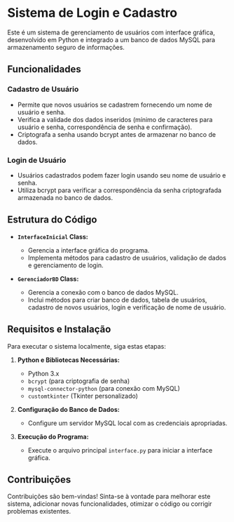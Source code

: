 # Sistema de Login e Cadastro

Este é um sistema de gerenciamento de usuários com interface gráfica, desenvolvido em Python e integrado a um banco de dados MySQL para armazenamento seguro de informações.

## Funcionalidades

### Cadastro de Usuário

- Permite que novos usuários se cadastrem fornecendo um nome de usuário e senha.
- Verifica a validade dos dados inseridos (mínimo de caracteres para usuário e senha, correspondência de senha e confirmação).
- Criptografa a senha usando bcrypt antes de armazenar no banco de dados.

### Login de Usuário

- Usuários cadastrados podem fazer login usando seu nome de usuário e senha.
- Utiliza bcrypt para verificar a correspondência da senha criptografada armazenada no banco de dados.

## Estrutura do Código

- **`InterfaceInicial` Class:**
  - Gerencia a interface gráfica do programa.
  - Implementa métodos para cadastro de usuários, validação de dados e gerenciamento de login.

- **`GerenciadorBD` Class:**
  - Gerencia a conexão com o banco de dados MySQL.
  - Inclui métodos para criar banco de dados, tabela de usuários, cadastro de novos usuários, login e verificação de nome de usuário.

## Requisitos e Instalação

Para executar o sistema localmente, siga estas etapas:

1. **Python e Bibliotecas Necessárias:**
   - Python 3.x
   - `bcrypt` (para criptografia de senha)
   - `mysql-connector-python` (para conexão com MySQL)
   - `customtkinter` (Tkinter personalizado)

2. **Configuração do Banco de Dados:**
   - Configure um servidor MySQL local com as credenciais apropriadas.

3. **Execução do Programa:**
   - Execute o arquivo principal `interface.py` para iniciar a interface gráfica.

## Contribuições

Contribuições são bem-vindas! Sinta-se à vontade para melhorar este sistema, adicionar novas funcionalidades, otimizar o código ou corrigir problemas existentes.
